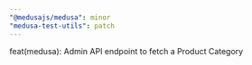 ```yaml
---
"@medusajs/medusa": minor
"medusa-test-utils": patch
---
```


feat(medusa): Admin API endpoint to fetch a Product Category
